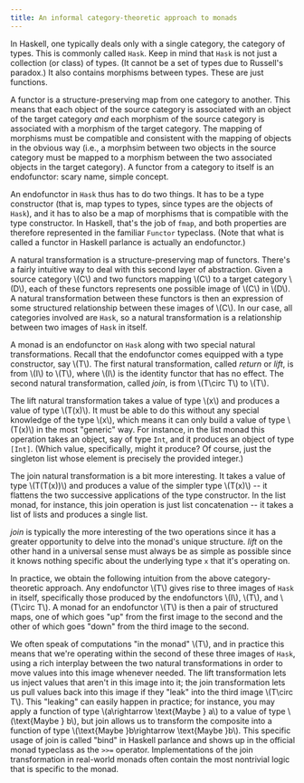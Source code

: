 ```yaml
---
title: An informal category-theoretic approach to monads
---
```


In Haskell, one typically deals only with a single category, the category of types. This is commonly called `Hask`. Keep in mind that `Hask` is not just a collection (or class) of types. (It cannot be a set of types due to Russell's paradox.) It also contains morphisms between types. These are just functions.

A functor is a structure-preserving map from one category to another. This means that each object of the source category is associated with an object of the target category *and* each morphism of the source category is associated with a morphism of the target category. The mapping of morphisms must be compatible and consistent with the mapping of objects in the obvious way (i.e., a morphsim between two objects in the source category must be mapped to a morphism between the two associated objects in the target category). A functor from a category to itself is an endofunctor: scary name, simple concept.

An endofunctor in `Hask` thus has to do two things. It has to be a type constructor (that is, map types to types, since types are the objects of `Hask`), and it has to also be a map of morphisms that is compatible with the type constructor. In Haskell, that's the job of `fmap`, and both properties are therefore represented in the familiar `Functor` typeclass. (Note that what is called a functor in Haskell parlance is actually an endofunctor.)

A natural transformation is a structure-preserving map of functors. There's a fairly intuitive way to deal with this second layer of abstraction. Given a source category \\(C\\) and two functors mapping \\(C\\) to a target category \\(D\\), each of these functors represents one possible image of \\(C\\) in \\(D\\). A natural transformation between these functors is then an expression of some structured relationship between these images of \\(C\\). In our case, all categories involved are `Hask`, so a natural transformation is a relationship between two images of `Hask` in itself.

A monad is an endofunctor on `Hask` along with two special natural transformations. Recall that the endofunctor comes equipped with a type constructor, say \\(T\\). The first natural transformation, called *return* or *lift*, is from \\(I\\) to \\(T\\), where \\(I\\) is the identity functor that has no effect. The second natural transformation, called *join*, is from \\(T\\circ T\\) to \\(T\\).

The lift natural transformation takes a value of type \\(x\\) and produces a value of type \\(T(x)\\). It must be able to do this without any special knowledge of the type \\(x\\), which means it can only build a value of type \\(T(x)\\) in the most "generic" way. For instance, in the list monad this operation takes an object, say of type `Int`, and it produces an object of type `[Int]`. (Which value, specifically, might it produce? Of course, just the singleton list whose element is precisely the provided integer.)

The join natural transformation is a bit more interesting. It takes a value of type \\(T(T(x))\\) and produces a value of the simpler type \\(T(x)\\) -- it flattens the two successive applications of the type constructor. In the list monad, for instance, this join operation is just list concatenation -- it takes a list of lists and produces a single list.

*join* is typically the more interesting of the two operations since it has a greater opportunity to delve into the monad's unique structure. *lift* on the other hand in a universal sense must always be as simple as possible since it knows nothing specific about the underlying type `x` that it's operating on.

In practice, we obtain the following intuition from the above category-theoretic approach. Any endofunctor \\(T\\) gives rise to three images of `Hask` in itself, specifically those produced by the endofunctors \\(I\\), \\(T\\), and \\(T\\circ T\\). A monad for an endofunctor \\(T\\) is then a pair of structured maps, one of which goes "up" from the first image to the second and the other of which goes "down" from the third image to the second. 

We often speak of computations "in the monad" \\(T\\), and in practice this means that we're operating within the second of these three images of `Hask`, using a rich interplay between the two natural transformations in order to move values into this image whenever needed. The lift transformation lets us inject values that aren't in this image into it; the join transformation lets us pull values back into this image if they "leak" into the third image \\(T\\circ T\\). This "leaking" can easily happen in practice; for instance, you may apply a function of type \\(a\\rightarrow \\text{Maybe } a\\) to a value of type \\(\\text{Maybe } b\\), but join allows us to transform the composite into a function of type \\(\\text{Maybe }b\\rightarrow \\text{Maybe }b\\). This specific usage of join is called "bind" in Haskell parlance and shows up in the official monad typeclass as the `>>=` operator. Implementations of the join transformation in real-world monads often contain the most nontrivial logic that is specific to the monad.